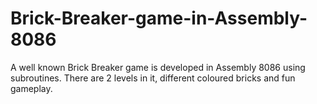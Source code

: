 # Brick-Breaker-game-in-Assembly-8086
A well known Brick Breaker game is developed in Assembly 8086 using subroutines. There are 2 levels in it, different coloured bricks and fun gameplay.
